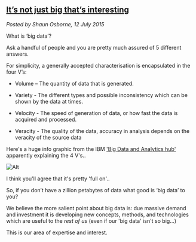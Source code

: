 ## [It’s not just big that’s interesting](/blog/2015-07-12/)
*Posted by Shaun Osborne, 12 July 2015*

What is ‘big data’?

Ask a handful of people and you are pretty much assured of 5 different answers.

For simplicity, a generally accepted characterisation is encapsulated in the four V’s:

- Volume – The quantity of data that is generated.

- Variety - The different types and possible inconsistency which can be shown by the data at times.

- Velocity - The speed of generation of data, or how fast the data is acquired and processed.

- Veracity - The quality of the data, accuracy in analysis depends on the veracity of the source data

Here's a huge info graphic from the IBM ['Big Data and Analytics hub'](http://www.ibmbigdatahub.com/) apparently explaining the 4 V's..


![Alt](http://www.ibmbigdatahub.com/sites/default/files/styles/xlarge-scaled/public/infographic_image/4-Vs-of-big-data.jpg?itok=4syrvSLX)

I think you'll agree that it's pretty 'full on'..

So, if you don’t have a zillion petabytes of data what good is ‘big data’ to you?

We believe the more salient point about big data is: due massive demand and investment it is developing new concepts, methods, and technologies which are useful to the *rest of us* (even if our 'big data' isn't so big...)

This is our area of expertise and interest.

